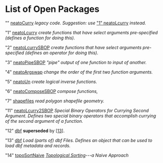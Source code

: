 # List of Open Packages

""
[neatoCurry](../../../Pkgs/0)
_legacy code. Suggestion: use_ ["1" neatoLcurry](../../../Pkgs/1/0) _instead._

"1"
[neatoLcurry](../../../Pkgs/1/0)
_create functions that have select arguments pre-specified (defines a function for doing this)._

"2"
[neatoLcurrySBOP](../../../Pkgs/2/0)
_create functions that have select arguments pre-specified (defines an operator for doing this)._

"3"
[neatoPipeSBOP](../../../Pkgs/3/0)
_"pipe" output of one function to input of another._

"4"
[neatoArgswap](../../../Pkgs/4/0)
_change the order of the first two function arguments._

"5"
[neatoUn](../../..//Pkgs/5/0)
_create logical inverse functions._

"6"
[neatoComposeSBOP](../../../Pkgs/6/0)
_compose functions,_

"7"
[shapefiles](../../../Pkgs/7/0)
_read polygon shapefile geometry._

"11"
[neatoLcurry2SBOP](../../../Pkgs/1/1/0)
_Special Binary Operators for Currying Second Argument.
Defines two special binary operators that accomplish currying of the second argument of a function._

"12"
[dbf](../../../Pkgs/1/2/0)
**superseded** by \[[13](../../../Pkgs/1/3/0)\].

"13"
[dbf](../../../Pkgs/1/3/0)
_Load (parts of) dbf Files.
Defines an object that can be used to load dbf metadata and records._

"14"
[topoSortNaive](../../../Pkgs/1/4/0)
_[Topological Sorting](https://en.wikipedia.org/wiki/Topological_sorting)---a Naive Approach_
